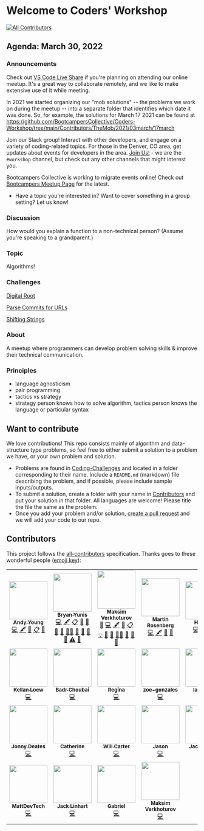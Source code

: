 # Welcome to Coders' Workshop

[![All Contributors](https://img.shields.io/badge/all_contributors-11-orange.svg?style=flat-square)](#contributors)

## Agenda: March 30, 2022

### Announcements

Check out [VS Code Live Share](https://marketplace.visualstudio.com/items?itemName=MS-vsliveshare.vsliveshare) if you're planning on attending our online meetup. It's a great way to collaborate remotely, and we like to make extensive use of it while meeting.

In 2021 we started organizing our "mob solutions" -- the problems we work on during the meetup -- into a separate folder that identifies which date it was done. So, for example, the solutions for March 17 2021 can be found at https://github.com/BootcampersCollective/Coders-Workshop/tree/main/Contributors/TheMob/2021/03march/17march

Join our Slack group! Interact with other developers, and engage on a variety of coding-related topics. For those in the Denver, CO area, get updates about events for developers in the area. [Join Us!](http://slack.bootcamperscollective.com) - we are the `#workshop` channel, but check out any other channels that might interest you.

Bootcampers Collective is working to migrate events online! Check out [Bootcampers Meetup Page](https://www.meetup.com/Bootcampers-Collective/) for the latest.

- Have a topic you're interested in? Want to cover something in a group setting? Let us know!

### Discussion

How would you explain a function to a non-technical person? (Assume you're speaking to a grandparent.)

### Topic

Algorithms!

### Challenges

[Digital Root](./Coding-Challenges/digitalRoot)  

[Parse Commits for URLs](./Coding-Challenges/parseCommitsForUrls)  

[Shifting Strings](./Coding-Challenges/shiftingStrings)  

### About

A meetup where programmers can develop problem solving skills & improve their technical communication.

### Principles

- language agnosticism
- pair programming
- tactics vs strategy
- strategy person knows how to solve algorithm, tactics person knows the language or particular syntax

## Want to contribute

We love contributions! This repo consists mainly of algorithm and data-structure type problems, so feel free to either submit a solution to a problem we have, or your own problem and solution.

- Problems are found in [Coding-Challenges](./Coding-Challenges) and located in a folder corresponding to their name. Include a `README.md` (markdown) file describing the problem, and if possible, please include sample inputs/outputs.
- To submit a solution, create a folder with your name in [Contributors](./Contributors) and put your solution in that folder. All languages are welcome! Please title the file the same as the problem.
- Once you add your problem and/or solution, [create a pull request](./Topics/Git.md) and we will add your code to our repo.

## Contributors

This project follows the [all-contributors](https://github.com/all-contributors/all-contributors) specification. Thanks goes to these wonderful people ([emoji key](https://allcontributors.org/docs/en/emoji-key)):

<!-- ALL-CONTRIBUTORS-LIST:START - Do not remove or modify this section -->
<!-- prettier-ignore-start -->
<!-- markdownlint-disable -->
<table>
  <tr>
    <td align="center"><a href="http://atydev.com"><img src="https://avatars0.githubusercontent.com/u/10835135?v=4?s=100" width="100px;" alt=""/><br /><sub><b>Andy Young</b></sub></a><br /><a href="https://github.com/BootcampersCollective/Coders-Workshop/commits?author=andy-young" title="Code">💻</a> <a href="#content-andy-young" title="Content">🖋</a> <a href="https://github.com/BootcampersCollective/Coders-Workshop/commits?author=andy-young" title="Documentation">📖</a> <a href="#eventOrganizing-andy-young" title="Event Organizing">📋</a> <a href="#ideas-andy-young" title="Ideas, Planning, & Feedback">🤔</a></td>
    <td align="center"><a href="http://bryanyunis.com"><img src="https://avatars2.githubusercontent.com/u/21317524?v=4?s=100" width="100px;" alt=""/><br /><sub><b>Bryan Yunis</b></sub></a><br /><a href="https://github.com/BootcampersCollective/Coders-Workshop/commits?author=bry-an" title="Code">💻</a> <a href="#content-bry-an" title="Content">🖋</a> <a href="#eventOrganizing-bry-an" title="Event Organizing">📋</a> <a href="#ideas-bry-an" title="Ideas, Planning, & Feedback">🤔</a> <a href="#question-bry-an" title="Answering Questions">💬</a> <a href="https://github.com/BootcampersCollective/Coders-Workshop/commits?author=bry-an" title="Documentation">📖</a> <a href="#maintenance-bry-an" title="Maintenance">🚧</a> <a href="#mentoring-bry-an" title="Mentoring">🧑‍🏫</a> <a href="#plugin-bry-an" title="Plugin/utility libraries">🔌</a> <a href="#projectManagement-bry-an" title="Project Management">📆</a> <a href="#research-bry-an" title="Research">🔬</a> <a href="https://github.com/BootcampersCollective/Coders-Workshop/pulls?q=is%3Apr+reviewed-by%3Abry-an" title="Reviewed Pull Requests">👀</a> <a href="https://github.com/BootcampersCollective/Coders-Workshop/commits?author=bry-an" title="Tests">⚠️</a> <a href="#tool-bry-an" title="Tools">🔧</a></td>
    <td align="center"><a href="https://github.com/mi544"><img src="https://avatars.githubusercontent.com/u/64174978?v=4?s=100" width="100px;" alt=""/><br /><sub><b>Maksim Verkhoturov</b></sub></a><br /><a href="#question-mi544" title="Answering Questions">💬</a> <a href="https://github.com/BootcampersCollective/Coders-Workshop/commits?author=mi544" title="Code">💻</a> <a href="#content-mi544" title="Content">🖋</a> <a href="https://github.com/BootcampersCollective/Coders-Workshop/commits?author=mi544" title="Documentation">📖</a> <a href="#eventOrganizing-mi544" title="Event Organizing">📋</a> <a href="#example-mi544" title="Examples">💡</a> <a href="#ideas-mi544" title="Ideas, Planning, & Feedback">🤔</a> <a href="#maintenance-mi544" title="Maintenance">🚧</a> <a href="#mentoring-mi544" title="Mentoring">🧑‍🏫</a> <a href="#plugin-mi544" title="Plugin/utility libraries">🔌</a> <a href="#research-mi544" title="Research">🔬</a> <a href="#tool-mi544" title="Tools">🔧</a></td>
    <td align="center"><a href="https://martinbrosenberg.com/"><img src="https://avatars2.githubusercontent.com/u/2382147?v=4?s=100" width="100px;" alt=""/><br /><sub><b>Martin Rosenberg</b></sub></a><br /><a href="https://github.com/BootcampersCollective/Coders-Workshop/commits?author=MartinRosenberg" title="Code">💻</a> <a href="#content-MartinRosenberg" title="Content">🖋</a> <a href="https://github.com/BootcampersCollective/Coders-Workshop/commits?author=MartinRosenberg" title="Documentation">📖</a> <a href="#maintenance-MartinRosenberg" title="Maintenance">🚧</a></td>
    <td align="center"><a href="https://github.com/han-yan-ds"><img src="https://avatars.githubusercontent.com/u/5281743?v=4?s=100" width="100px;" alt=""/><br /><sub><b>Han Yan</b></sub></a><br /><a href="https://github.com/BootcampersCollective/Coders-Workshop/commits?author=han-yan-ds" title="Code">💻</a> <a href="#ideas-han-yan-ds" title="Ideas, Planning, & Feedback">🤔</a> <a href="#plugin-han-yan-ds" title="Plugin/utility libraries">🔌</a> <a href="#tool-han-yan-ds" title="Tools">🔧</a></td>
    <td align="center"><a href="https://github.com/adamvinueza"><img src="https://avatars0.githubusercontent.com/u/6400883?v=4?s=100" width="100px;" alt=""/><br /><sub><b>Adam Vinueza</b></sub></a><br /><a href="https://github.com/BootcampersCollective/Coders-Workshop/commits?author=adamvinueza" title="Code">💻</a></td>
  </tr>
  <tr>
    <td align="center"><a href="https://github.com/kellanloew"><img src="https://avatars2.githubusercontent.com/u/46457033?v=4?s=100" width="100px;" alt=""/><br /><sub><b>Kellan Loew</b></sub></a><br /><a href="https://github.com/BootcampersCollective/Coders-Workshop/commits?author=kellanloew" title="Code">💻</a></td>
    <td align="center"><a href="https://www.badrchoubai.dev"><img src="https://avatars3.githubusercontent.com/u/32343041?v=4?s=100" width="100px;" alt=""/><br /><sub><b>Badr Choubai</b></sub></a><br /><a href="https://github.com/BootcampersCollective/Coders-Workshop/commits?author=BadrChoubai" title="Code">💻</a></td>
    <td align="center"><a href="https://github.com/rpeyfuss"><img src="https://avatars3.githubusercontent.com/u/8786344?v=4?s=100" width="100px;" alt=""/><br /><sub><b>Regina</b></sub></a><br /><a href="https://github.com/BootcampersCollective/Coders-Workshop/commits?author=rpeyfuss" title="Code">💻</a></td>
    <td align="center"><a href="http://zoe-gonzales.github.io"><img src="https://avatars3.githubusercontent.com/u/38014614?v=4?s=100" width="100px;" alt=""/><br /><sub><b>zoe-gonzales</b></sub></a><br /><a href="https://github.com/BootcampersCollective/Coders-Workshop/commits?author=zoe-gonzales" title="Code">💻</a></td>
    <td align="center"><a href="https://github.com/iancdavis"><img src="https://avatars1.githubusercontent.com/u/23421376?v=4?s=100" width="100px;" alt=""/><br /><sub><b>Ian Davis</b></sub></a><br /><a href="https://github.com/BootcampersCollective/Coders-Workshop/commits?author=iancdavis" title="Code">💻</a></td>
    <td align="center"><a href="https://github.com/Patrick-Duvall"><img src="https://avatars1.githubusercontent.com/u/35322570?v=4?s=100" width="100px;" alt=""/><br /><sub><b>Patrick-Duvall</b></sub></a><br /><a href="https://github.com/BootcampersCollective/Coders-Workshop/commits?author=Patrick-Duvall" title="Code">💻</a></td>
  </tr>
  <tr>
    <td align="center"><a href="https://github.com/JonnyDeates"><img src="https://avatars3.githubusercontent.com/u/48420377?v=4?s=100" width="100px;" alt=""/><br /><sub><b>Jonny Deates</b></sub></a><br /><a href="https://github.com/BootcampersCollective/Coders-Workshop/commits?author=JonnyDeates" title="Code">💻</a></td>
    <td align="center"><a href="https://github.com/catherine-o"><img src="https://avatars1.githubusercontent.com/u/50638796?v=4?s=100" width="100px;" alt=""/><br /><sub><b>Catherine</b></sub></a><br /><a href="https://github.com/BootcampersCollective/Coders-Workshop/commits?author=catherine-o" title="Code">💻</a></td>
    <td align="center"><a href="https://fergusdevelopmentllc.github.io/"><img src="https://avatars.githubusercontent.com/u/1529796?v=4?s=100" width="100px;" alt=""/><br /><sub><b>Will Carter</b></sub></a><br /><a href="https://github.com/BootcampersCollective/Coders-Workshop/commits?author=FergusDevelopmentLLC" title="Code">💻</a></td>
    <td align="center"><a href="https://dev.to/jasonnordheim"><img src="https://avatars.githubusercontent.com/u/60928315?v=4?s=100" width="100px;" alt=""/><br /><sub><b>Jason</b></sub></a><br /><a href="https://github.com/BootcampersCollective/Coders-Workshop/commits?author=jason-nordheim" title="Code">💻</a></td>
    <td align="center"><a href="https://github.com/iatenine"><img src="https://avatars.githubusercontent.com/u/4423088?v=4?s=100" width="100px;" alt=""/><br /><sub><b>Jack Linhart</b></sub></a><br /><a href="https://github.com/BootcampersCollective/Coders-Workshop/commits?author=iatenine" title="Code">💻</a></td>
    <td align="center"><a href="https://sites.google.com/a/pinnaclecharterschool.org/mr-scholten-classes/"><img src="https://avatars.githubusercontent.com/u/40778622?v=4?s=100" width="100px;" alt=""/><br /><sub><b>Clark Scholten</b></sub></a><br /><a href="https://github.com/BootcampersCollective/Coders-Workshop/commits?author=mr-scholten" title="Code">💻</a></td>
  </tr>
  <tr>
    <td align="center"><a href="https://github.com/MattDevTech"><img src="https://avatars.githubusercontent.com/u/51864183?v=4?s=100" width="100px;" alt=""/><br /><sub><b>MattDevTech</b></sub></a><br /><a href="https://github.com/BootcampersCollective/Coders-Workshop/commits?author=MattDevTech" title="Code">💻</a></td>
    <td align="center"><a href="https://github.com/iatenine"><img src="https://avatars.githubusercontent.com/u/4423088?v=4" width="100px;" alt=""/><br /><sub><b>Jack Linhart</b></sub></a><br /><a href="https://github.com/BootcampersCollective/Coders-Workshop/commits?author=iatenine" title="Code">💻</a></td>
    <td align="center"><a href="https://github.com/gabrielconlon"><img src="https://avatars.githubusercontent.com/u/3859926?v=4" width="100px;" alt=""/><br /><sub><b>Gabriel</b></sub></a><br /><a href="https://github.com/BootcampersCollective/Coders-Workshop/commits?author=MattDevTech" title="Code">💻</a></td>
    <td align="center"><a href="https://github.com/mi544"><img src="https://avatars.githubusercontent.com/u/64174978?v=4" width="100px;" alt=""/><br /><sub><b>Maksim Verkhoturov</b></sub></a><br /><a href="https://github.com/BootcampersCollective/Coders-Workshop/commits?author=MattDevTech" title="Code">💻</a></td>
  </tr>
</table>

<!-- markdownlint-restore -->
<!-- prettier-ignore-end -->

<!-- ALL-CONTRIBUTORS-LIST:END -->
